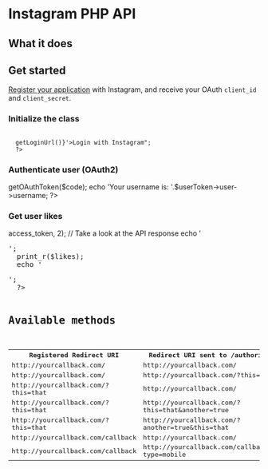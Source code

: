 # Instagram PHP API #

## What it does ##

## Get started ##

[Register your application](http://instagr.am/developer/register/) with Instagram, and receive your OAuth <code>client_id</code> and <code>client_secret</code>.

### Initialize the class ###

<pre><code>
  <?php
  require_once 'instagram.class.php';
    
  $ig = new Instagram('Client ID', 'Client Secret', 'Callback URL');
  // Display login URL
  echo "<a href='{$ig->getLoginUrl()}'>Login with Instagram</a>";
  ?>
</code></pre>

### Authenticate user (OAuth2) ###

  <?php
  // Grab user token
  $code = $_GET['code'];
  $userToken = $ig->getOAuthToken($code);
    
  echo 'Your username is: '.$userToken->user->username;
  ?>

### Get user likes ###

  <?php
  // Get the last two likes
  $likes = getUserLikes($userToken->access_token, 2);
  // Take a look at the API response
  echo '<pre>';
  print_r($likes);
  echo '<pre>';
  ?>

## Available methods ##

<table>
  <tr>
    <th>Registered Redirect URI</th>
    <th>Redirect URI sent to /authorize</th>
    <th>Valid?</th>
  </tr>
  <tr>
    <td>http://yourcallback.com/</td>
    <td>http://yourcallback.com/</td>
    <td>yes</td>
  </tr>
  <tr>
    <td>http://yourcallback.com/</td>
    <td>http://yourcallback.com/?this=that</td>
    <td>yes</td>
  </tr>
  <tr>
    <td>http://yourcallback.com/?this=that</td>
    <td>http://yourcallback.com/</td>
    <td>no</td>
  </tr>
  <tr>
    <td>http://yourcallback.com/?this=that</td>
    <td>http://yourcallback.com/?this=that&another=true</td>
    <td>yes</td>
  </tr>
  <tr>
    <td>http://yourcallback.com/?this=that</td>
    <td>http://yourcallback.com/?another=true&this=that</td>
    <td>no</td>
  </tr>
  <tr>
    <td>http://yourcallback.com/callback</td>
    <td>http://yourcallback.com/</td>
    <td>no</td>
  </tr>
  <tr>
    <td>http://yourcallback.com/callback</td>
    <td>http://yourcallback.com/callback/?type=mobile</td>
    <td>yes</td>
  </tr>
</table>